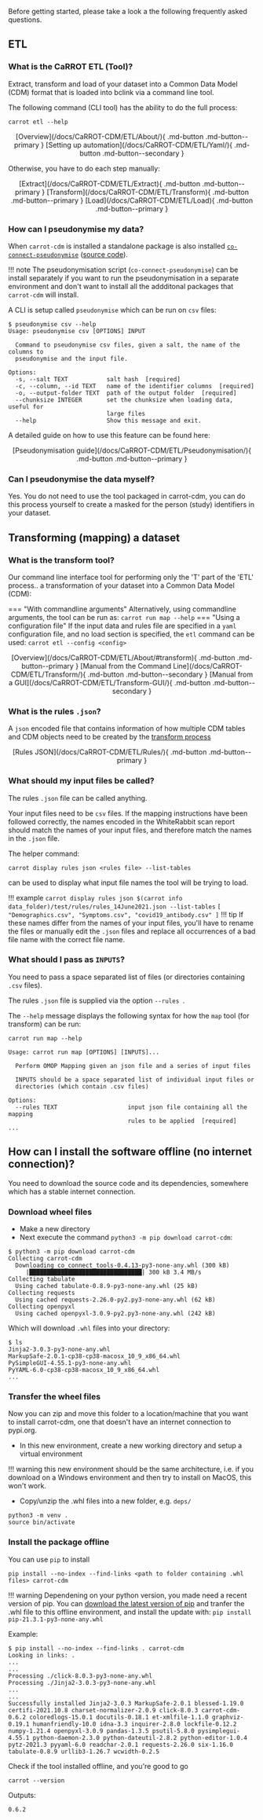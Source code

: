 Before getting started, please take a look a the following frequently asked questions.

## ETL

### What is the CaRROT ETL (Tool)?

Extract, transform and load of your dataset into a Common Data Model (CDM) format that is loaded into bclink via a command line tool.

The following command (CLI tool) has the ability to do the full process:
```
carrot etl --help
```
<center>
[Overview](/docs/CaRROT-CDM/ETL/About/){ .md-button .md-button--primary }
[Setting up automation](/docs/CaRROT-CDM/ETL/Yaml/){ .md-button .md-button--secondary }
</center>

Otherwise, you have to do each step manually:

<center>
[Extract](/docs/CaRROT-CDM/ETL/Extract){ .md-button .md-button--primary }
[Transform](/docs/CaRROT-CDM/ETL/Transform){ .md-button .md-button--primary }
[Load](/docs/CaRROT-CDM/ETL/Load){ .md-button .md-button--primary }
</center>

### How can I pseudonymise my data?

When `carrot-cdm` is installed a standalone package is also installed [`co-connect-pseudonymise`](https://pypi.org/project/co-connect-pseudonymise/) ([source code](https://github.com/CO-CONNECT/Pseudonymisation)).

!!! note
     The pseudonymisation script (`co-connect-pseudonymise`) can be install separately if you want to run the pseudonymisation in a separate environment and don't want to install all the addditonal packages that `carrot-cdm` will install.  

A CLI is setup called `pseudonymise` which can be run on `csv` files:
```
$ pseudonymise csv --help
Usage: pseudonymise csv [OPTIONS] INPUT

  Command to pseudonymise csv files, given a salt, the name of the columns to
  pseudonymise and the input file.

Options:
  -s, --salt TEXT           salt hash  [required]
  -c, --column, --id TEXT   name of the identifier columns  [required]
  -o, --output-folder TEXT  path of the output folder  [required]
  --chunksize INTEGER       set the chunksize when loading data, useful for
                            large files
  --help                    Show this message and exit.
```

A detailed guide on how to use this feature can be found here:

<center>
[Pseudonymisation guide](/docs/CaRROT-CDM/ETL/Pseudonymisation/){ .md-button .md-button--primary }
</center>

### Can I pseudonymise the data myself?

Yes. You do not need to use the tool packaged in carrot-cdm, you can do this process yourself to create a masked for the person (study) identifiers in your dataset.

## Transforming (mapping) a dataset

### What is the transform tool?

Our command line interface tool for performing only the 'T' part of the 'ETL' process.. a transformation of your dataset into a Common Data Model (CDM):

=== "With commandline arguments"
	Alternatively, using commandline arguments, the tool can be run as:
    ```
	carrot run map --help
	```
=== "Using a configuration file"
	If the input data and rules file are specified in a `yaml` configuration file, and no load section is specified, the `etl` command can be used:
    ```
	carrot etl --config <config> 
	```

<center>
[Overview](/docs/CaRROT-CDM/ETL/About/#transform){ .md-button .md-button--primary }
[Manual from the Command Line](/docs/CaRROT-CDM/ETL/Transform/){ .md-button .md-button--secondary }
[Manual from a GUI](/docs/CaRROT-CDM/ETL/Transform-GUI/){ .md-button .md-button--secondary }
</center>


### What is the rules `.json`?

A `json` encoded file that contains information of how multiple CDM tables and CDM objects need to be created by the [transform process](/docs/CaRROT-CDM/ETL/Transform/)

<center>
[Rules JSON](/docs/CaRROT-CDM/ETL/Rules/){ .md-button .md-button--primary }
</center>

### What should my input files be called?

The rules `.json` file can be called anything.

Your input files need to be `csv` files. If the mapping instructions have been followed correctly, the names encoded in the WhiteRabbit scan report should match the names of your input files, and therefore match the names in the `.json` file.

The helper command:
```
carrot display rules json <rules file> --list-tables
```
can be used to display what input file names the tool will be trying to load. 

!!! example
    ```
    carrot display rules json $(carrot info data_folder)/test/rules/rules_14June2021.json --list-tables
    ```
    ```
      [
         "Demographics.csv",
         "Symptoms.csv",
		 "covid19_antibody.csv"
      ]
    ```
!!! tip
    If these names differ from the names of your input files, you'll have to rename the files or manually edit the `.json` files and replace all occurrences of a bad file name with the correct file name.


### What should I pass as `INPUTS`?

You need to pass a space separated list of files (or directories containing `.csv` files). 

The rules `.json` file is supplied via the option `--rules `.

The `--help` message displays the following syntax for how the `map` tool (for transform) can be run:

```
carrot run map --help
```
```
Usage: carrot run map [OPTIONS] [INPUTS]...

  Perform OMOP Mapping given an json file and a series of input files

  INPUTS should be a space separated list of individual input files or
  directories (which contain .csv files)

Options:
  --rules TEXT                    input json file containing all the mapping
                                  rules to be applied  [required]
...
```


## How can I install the software offline (no internet connection)?

You need to download the source code and its dependencies, somewhere which has a stable internet connection.

### Download wheel files

* Make a new directory
* Next execute the command `python3 -m pip download carrot-cdm`:
```
$ python3 -m pip download carrot-cdm
Collecting carrot-cdm
  Downloading co_connect_tools-0.4.13-py3-none-any.whl (300 kB)
     |████████████████████████████████| 300 kB 3.4 MB/s            
Collecting tabulate
  Using cached tabulate-0.8.9-py3-none-any.whl (25 kB)
Collecting requests
  Using cached requests-2.26.0-py2.py3-none-any.whl (62 kB)
Collecting openpyxl
  Using cached openpyxl-3.0.9-py2.py3-none-any.whl (242 kB)
```

Which will download `.whl` files into your directory:
```
$ ls 
Jinja2-3.0.3-py3-none-any.whl
MarkupSafe-2.0.1-cp38-cp38-macosx_10_9_x86_64.whl
PySimpleGUI-4.55.1-py3-none-any.whl
PyYAML-6.0-cp38-cp38-macosx_10_9_x86_64.whl
...
```

### Transfer the wheel files 

Now you can zip and move this folder to a location/machine that you want to install carrot-cdm, one that doesn't have an internet connection to pypi.org.

* In this new environment, create a new working directory and setup a virtual environment

!!! warning
	this new environment should be the same architecture, i.e. if you download on a Windows environment and then try to install on MacOS, this won't work.


* Copy/unzip the .whl files into a new folder, e.g. `deps/`

```
python3 -m venv .
source bin/activate
```


### Install the package offline

You can use `pip` to install 
```
pip install --no-index --find-links <path to folder containing .whl files> carrot-cdm
```

!!! warning
	Dependening on your python version, you made need a recent version of pip. You can [download the latest version of pip](https://pypi.org/project/pip/#modal-close) and tranfer the .whl file to this offline environment, and install the update with:
	```
	pip install pip-21.3.1-py3-none-any.whl
	```

Example:
```
$ pip install --no-index --find-links . carrot-cdm
Looking in links: .
...
...
Processing ./click-8.0.3-py3-none-any.whl
Processing ./Jinja2-3.0.3-py3-none-any.whl
...
...
Successfully installed Jinja2-3.0.3 MarkupSafe-2.0.1 blessed-1.19.0 certifi-2021.10.8 charset-normalizer-2.0.9 click-8.0.3 carrot-cdm-0.6.2 coloredlogs-15.0.1 docutils-0.18.1 et-xmlfile-1.1.0 graphviz-0.19.1 humanfriendly-10.0 idna-3.3 inquirer-2.8.0 lockfile-0.12.2 numpy-1.21.4 openpyxl-3.0.9 pandas-1.3.5 psutil-5.8.0 pysimplegui-4.55.1 python-daemon-2.3.0 python-dateutil-2.8.2 python-editor-1.0.4 pytz-2021.3 pyyaml-6.0 readchar-2.0.1 requests-2.26.0 six-1.16.0 tabulate-0.8.9 urllib3-1.26.7 wcwidth-0.2.5
```

Check if the tool installed offline, and you're good to go
```
carrot --version
```
Outputs:
```
0.6.2
```


